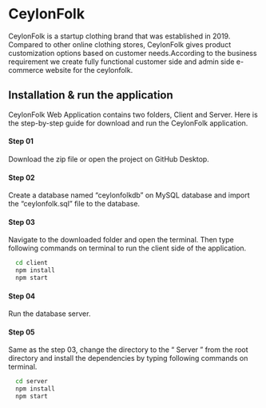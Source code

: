 # CeylonFolk

CeylonFolk is a startup clothing brand that was established in 2019. Compared to other online clothing stores, CeylonFolk gives product customization options based on customer needs.According to the business requirement we create fully functional customer side and admin side e-commerce website for the ceylonfolk.

## Installation & run the application

CeylonFolk Web Application contains two folders, Client and Server. Here is the step-by-step guide for download and run the CeylonFolk application.

#### Step 01

Download the zip file or open the project on GitHub Desktop.

#### Step 02

Create a database named “ceylonfolkdb” on MySQL database
and import the “ceylonfolk.sql” file to the database.

#### Step 03

Navigate to the downloaded folder and open the terminal. Then type following commands on terminal to run the client side of the application.

```bash
  cd client
  npm install
  npm start
```

#### Step 04

Run the database server.

#### Step 05

Same as the step 03, change the directory to the “ Server ” from the root directory and install the dependencies by typing following commands on terminal.

```bash
  cd server
  npm install
  npm start
```
